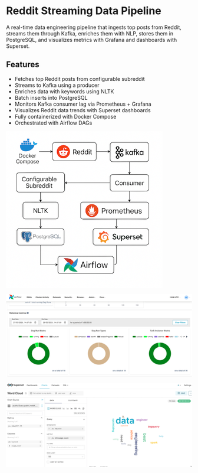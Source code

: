 # Reddit Streaming Data Pipeline

A real-time data engineering pipeline that ingests top posts from Reddit, streams them through Kafka, enriches them with NLP, stores them in PostgreSQL, and visualizes metrics with Grafana and dashboards with Superset.

## Features

-  Fetches top Reddit posts from configurable subreddit
-  Streams to Kafka using a producer
-  Enriches data with keywords using NLTK
-  Batch inserts into PostgreSQL
-  Monitors Kafka consumer lag via Prometheus + Grafana
-  Visualizes Reddit data trends with Superset dashboards
-  Fully containerized with Docker Compose
-  Orchestrated with Airflow DAGs

![System Design](docs/system-design.png)

 
 ![Airflow](docs/airflow-ui.png)
 
 
 ![Superset](docs/superset-ui.png)
 
